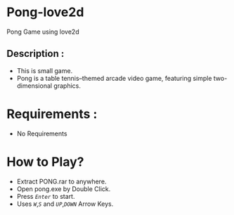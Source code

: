 # Pong-love2d
Pong Game using love2d


## Description :
- This is small game. 
- Pong is a table tennis–themed arcade video game, featuring simple two-dimensional graphics.

# Requirements :

- No Requirements

# How to Play?

- Extract PONG.rar to anywhere.
- Open pong.exe by Double Click.
- Press <code>*Enter*</code> to start.
- Uses <code>*W*</code>,<code>*S*</code> and <code>*UP*</code>,<code>*DOWN*</code> Arrow Keys. 

